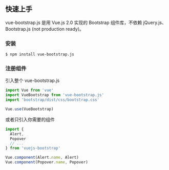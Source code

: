 ## 快速上手

vue-bootstrap.js 是用 Vue.js 2.0 实现的 Bootstrap 组件库，不依赖 jQuery.js、Bootstrap.js (not production ready)。

### 安装

```bash
$ npm install vue-bootstrap.js
```

### 注册组件

引入整个 vue-bootstrap.js

```javascript
import Vue from 'vue'
import VueBootstrap from 'vue-bootstrap.js'
import 'bootstrap/dist/css/bootstrap.css'

Vue.use(VueBootstrap)
```

或者只引入你需要的组件

```javascript
import {
  Alert,
  Popover
  // ...
} from 'vuejs-bootstrap'

Vue.component(Alert.name, Alert)
Vue.component(Popover.name, Popover)
```
